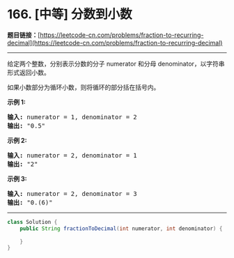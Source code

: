 # 166. [中等] 分数到小数

**题目链接：**[https://leetcode-cn.com/problems/fraction-to-recurring-decimal](https://leetcode-cn.com/problems/fraction-to-recurring-decimal)

---

<div class="content__1Y2H">
 <div class="notranslate">
  <p>给定两个整数，分别表示分数的分子&nbsp;numerator 和分母 denominator，以字符串形式返回小数。</p> 
  <p>如果小数部分为循环小数，则将循环的部分括在括号内。</p> 
  <p><strong>示例 1:</strong></p> 
  <pre class="language-text"><strong>输入:</strong> numerator = 1, denominator = 2
<strong>输出:</strong> "0.5"
</pre> 
  <p><strong>示例&nbsp;2:</strong></p> 
  <pre class="language-text"><strong>输入:</strong> numerator = 2, denominator = 1
<strong>输出:</strong> "2"</pre> 
  <p><strong>示例&nbsp;3:</strong></p> 
  <pre class="language-text"><strong>输入:</strong> numerator = 2, denominator = 3
<strong>输出: </strong>"0.(6)"
</pre> 
 </div>
</div>

---

```java
class Solution {
    public String fractionToDecimal(int numerator, int denominator) {
        
    }
}
```